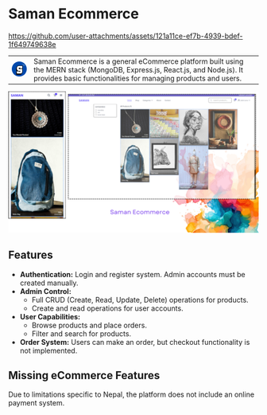 # Saman Ecommerce 

https://github.com/user-attachments/assets/121a11ce-ef7b-4939-bdef-1f649749638e


<table>
  <tr>
    <td>
<img src="client/public/src/icon.png" alt="Logo" width="100"/>
    </td>
    <td>
Saman Ecommerce is a general eCommerce platform built using the MERN stack (MongoDB, Express.js, React.js, and Node.js). It provides basic functionalities for managing products and users.
    </td>
  </tr>
</table>
<img src="client/public/src/showcase.png" alt="Showcase"/>

## Features

- **Authentication:** Login and register system. Admin accounts must be created manually.
- **Admin Control:**  
  - Full CRUD (Create, Read, Update, Delete) operations for products.  
  - Create and read operations for user accounts.  
- **User Capabilities:**  
  - Browse products and place orders.  
  - Filter and search for products.  
- **Order System:** Users can make an order, but checkout functionality is not implemented.  

## Missing eCommerce Features  

Due to limitations specific to Nepal, the platform does not include an online payment system.  
